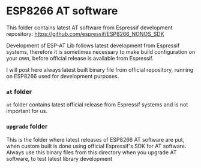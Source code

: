 # ESP8266 AT software

This folder contains latest AT software from Espressif development repository:
https://github.com/espressif/ESP8266_NONOS_SDK

Development of ESP-AT Lib follows latest development from Espressif systems,
therefore it is sometimes necessary to make build configuration on your own,
before official release is available from Espressif.

I will post here always latest built binary file from official repository,
running on ESP8266 used for development purposes.

### `at` folder

`at` folder contains latest official release from Espressif systems and is not important for us.

### `upgrade` folder

This is the folder where latest releases of ESP8266 AT software are put,
when custom built is done using official Espressif's SDK for AT software.
Always use this binary files from this directory when you upgrade AT software,
to test latest library development